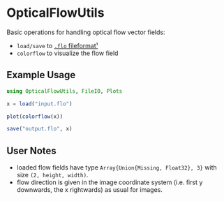 # OpticalFlowUtils

Basic operations for handling optical flow vector fields:

  - `load/save` to [`.flo` fileformat¹](https://vision.middlebury.edu/flow/code/flow-code/README.txt)
  - `colorflow` to visualize the flow field

## Example Usage

```julia
using OpticalFlowUtils, FileIO, Plots

x = load("input.flo")

plot(colorflow(x))

save("output.flo", x)
```

## User Notes

  - loaded flow fields have type `Array{Union{Missing, Float32}, 3}` with size
    `(2, height, width)`.
  - flow direction is given in the image coordinate system (i.e. first y
    downwards, the x rightwards) as usual for images.
